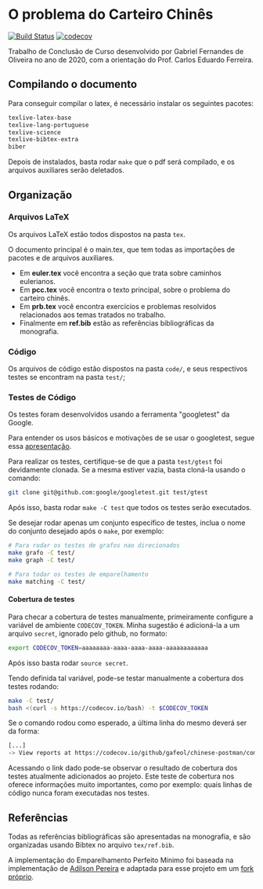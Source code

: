 # O problema do Carteiro Chinês

[![Build Status](https://travis-ci.org/gafeol/chinese-postman.svg?branch=master)](https://travis-ci.org/gafeol/chinese-postman)
[![codecov](https://codecov.io/gh/gafeol/chinese-postman/branch/master/graph/badge.svg)](https://codecov.io/gh/gafeol/chinese-postman)

Trabalho de Conclusão de Curso desenvolvido por Gabriel Fernandes de Oliveira no ano de 2020, com a orientação do Prof. Carlos Eduardo Ferreira.

## Compilando o documento

Para conseguir compilar o latex, é necessário instalar os seguintes pacotes:

```bash
texlive-latex-base
texlive-lang-portuguese
texlive-science
texlive-bibtex-extra
biber
```

Depois de instalados, basta rodar `make` que o pdf será compilado, e os arquivos auxiliares serão deletados.

## Organização

### Arquivos LaTeX

Os arquivos LaTeX estão todos dispostos na pasta `tex`.

O documento principal é o main.tex, que tem todas as importações de pacotes e de arquivos auxiliares.

- Em **euler.tex** você encontra a seção que trata sobre caminhos eulerianos.
- Em **pcc.tex** você encontra o texto principal, sobre o problema do carteiro chinês.
- Em **prb.tex** você encontra exercícios e problemas resolvidos relacionados aos temas tratados no trabalho.
- Finalmente em **ref.bib** estão as referências bibliográficas da monografia.

### Código

Os arquivos de código estão dispostos na pasta `code/`, e seus respectivos testes se encontram na pasta `test/`;

### Testes de Código

Os testes foram desenvolvidos usando a ferramenta "googletest" da Google.

Para entender os usos básicos e motivações de se usar o googletest, segue essa [apresentação](https://docs.google.com/presentation/d/1miS-qttABKfkIT9TG_HU6Kn3FrxZ9VNHD7nHIL4_3wE/present#slide=id.i0).

Para realizar os testes, certifique-se de que a pasta `test/gtest` foi devidamente clonada.
Se a mesma estiver vazia, basta cloná-la usando o comando:

```bash
git clone git@github.com:google/googletest.git test/gtest
```

Após isso, basta rodar `make -C test` que todos os testes serão executados.

Se desejar rodar apenas um conjunto específico de testes, inclua o nome do conjunto desejado após o `make`, por exemplo:

```bash
# Para rodar os testes de grafos nao direcionados
make grafo -C test/
make graph -C test/

# Para todar os testes de emparelhamento
make matching -C test/
```

#### Cobertura de testes

Para checar a cobertura de testes manualmente, primeiramente configure a variável de ambiente `CODECOV_TOKEN`.
Minha sugestão é adicioná-la a um arquivo `secret`, ignorado pelo github, no formato:

```bash
export CODECOV_TOKEN=aaaaaaaa-aaaa-aaaa-aaaa-aaaaaaaaaaaa
```

Após isso basta rodar `source secret`.

Tendo definida tal variável, pode-se testar manualmente a cobertura dos testes rodando:

```bash
make -C test/
bash <(curl -s https://codecov.io/bash) -t $CODECOV_TOKEN
```

Se o comando rodou como esperado, a última linha do mesmo deverá ser da forma:

```bash
[...]
-> View reports at https://codecov.io/github/gafeol/chinese-postman/commit/f81abd57f0e0238709a4000cd179163b32124ddb
```

Acessando o link dado pode-se observar o resultado de cobertura dos testes atualmente adicionados ao projeto.
Este teste de cobertura nos oferece informações muito importantes, como por exemplo: quais linhas de código nunca foram executadas nos testes.

## Referências

Todas as referências bibliográficas são apresentadas na monografia, e são organizadas usando Bibtex no arquivo `tex/ref.bib`.

A implementação do Emparelhamento Perfeito Mínimo foi baseada na implementação de [Adilson Pereira](https://github.com/dilsonpereira/Minimum-Cost-Perfect-Matching) e adaptada para esse projeto em um [fork próprio](https://github.com/gafeol/Minimum-Cost-Perfect-Matching).

